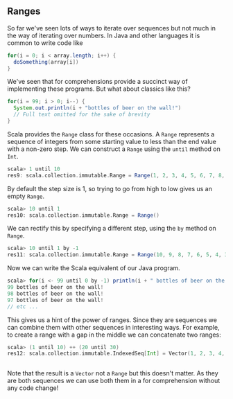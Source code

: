 ## Ranges

So far we've seen lots of ways to iterate over sequences but not much in the way of iterating over numbers. In Java and other languages it is common to write code like

~~~ java
for(i = 0; i < array.length; i++) {
  doSomething(array[i])
}
~~~

We've seen that for comprehensions provide a succinct way of implementing these programs. But what about classics like this?

~~~ java
for(i = 99; i > 0; i--) {
  System.out.println(i + "bottles of beer on the wall!")
  // Full text omitted for the sake of brevity
}
~~~

Scala provides the `Range` class for these occasions. A `Range` represents a sequence of integers from some starting value to less than the end value with a non-zero step. We can construct a `Range` using the `until` method on `Int`.

~~~ scala
scala> 1 until 10
res9: scala.collection.immutable.Range = Range(1, 2, 3, 4, 5, 6, 7, 8, 9)
~~~

By default the step size is 1, so trying to go from high to low gives us an empty `Range`.

~~~ scala
scala> 10 until 1
res10: scala.collection.immutable.Range = Range()
~~~

We can rectify this by specifying a different step, using the `by` method on `Range`.

~~~ scala
scala> 10 until 1 by -1
res11: scala.collection.immutable.Range = Range(10, 9, 8, 7, 6, 5, 4, 3, 2)
~~~

Now we can write the Scala equivalent of our Java program.

~~~ scala
scala> for(i <- 99 until 0 by -1) println(i + " bottles of beer on the wall!")
99 bottles of beer on the wall!
98 bottles of beer on the wall!
97 bottles of beer on the wall!
// etc ...
~~~

This gives us a hint of the power of ranges. Since they are sequences we can combine them with other sequences in interesting ways. For example, to create a range with a gap in the middle we can concatenate two ranges:

~~~ scala
scala> (1 until 10) ++ (20 until 30)
res12: scala.collection.immutable.IndexedSeq[Int] = Vector(1, 2, 3, 4, 5, 6, 7, 8, 9, 20, 21, 22, 23, ↩
                                                                                24, 25, 26, 27, 28, 29)
~~~

Note that the result is a `Vector` not a `Range` but this doesn't matter. As they are both sequences we can use both them in a for comprehension without any code change!
